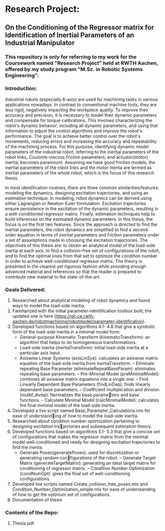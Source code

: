 # Research Project: 
## On the Conditioning of the Regressor matrix for Identification of Inertial Parameters of an Industrial Manipulator

### This repository is only for referring to my work for the Coursework named "Research Project" held at RWTH Aachen, offered by my study program "M.Sc. in Robotic Systems Engineering". 

### **Introduction:**
Industrial robots (especially 6-axis) are used for machining tasks in various applications nowadays. In contrast to conventional machine tools, they are less rigid, negatively impacting the workpiece quality. To improve their accuracy and precision, it is necessary to model their dynamic parameters and compensate for torque calibrations. This involves characterizing the robot's dynamic behavior, including all dynamic parameters, and using that information to adjust the control algorithms and improve the robot's performance. The goal is to achieve better control over the robot's movements, reducing errors and increasing the accuracy and repeatability of the machining process. For this purpose, identifying dynamic model parameters of the industrial robot, referring to the inertial parameters of the robot links, Coulomb-viscous friction parameters, and actuator(motor) inertia, becomes paramount. Assuming we have good friction models, the inertial parameters of the robot links and the motor inertia are termed as inertial parameters of the whole robot, which is the focus of this research thesis. 

In most identification routines, there are three common similarities/features: modeling the dynamics, designing excitation trajectories, and using an estimation technique. In modeling, robot dynamics can be derived using either Lagrangian or Newton-Euler formulation. Excitation trajectories ensure persistence in the excitation of the dynamic parameters, resulting in a well-conditioned regressor matrix. Finally, estimation techniques help to build inferences on the estimated dynamic parameters. In this thesis, the focus is on the first two features. Since the approach is directed to find the inertial parameters, the robot dynamics are simplified to find a second-order equation in terms of inertial parameters and friction parameters under a set of assumptions made in choosing the excitation trajectories. The objectives of this thesis are: to obtain an analytical model of the load-side inertia at each axis, to find a collision-free set of configurations of the robot, and to find the optimal ones from that set to optimize the condition number in order to achieve well-conditioned regressor matrix. The theory is presented in the clearest yet rigorous fashion while providing enough advanced material and references so that the reader is prepared to contribute new material to the state-of-the-art.

### **Goals Delivered:**
1. Researched about analytical modeling of robot dynamics and found ways to model the
load-side inertia.
2. Familiarized with the initial parameter-identification toolbox built; the updated one is here
(https://git-ce.rwth-aachen.de/robotmachining/robotmodel/parameter-identification).
3. Developed functions based on algorithms 4.1- 4.8 that give a symbolic form of the load-side inertia in a minimal model form.
    - General-purpose Kinematic Transform (kinematicTransform): an algorithm that helps to do homogeneous transformations.
    - Load-side Inertia (inertiaTransform): initial load-side inertia at a particular axis input.
    - Axiswise Linear Systems (axisLinSys): calculates an axiswise matrix equation of the load-side inertia from inertiaTransform.
    – Eliminate repeating Base Parameter (eliminateRepeatBaseParam): eliminates repeating base parameters.
    – Pre-Minimal Model (preMinimalModel): combines all axiswise matrix equations into a single one.
    – Find Linearly Dependent Base Parameters (findLinDep): finds linearly dependent base parameters.
    – Coefficient multiplication and division (mulbf_divbp): Normalizes the base parameters and base functions.
    – Calculate Minimal Model (calcMinimalModel): calculates the final minimal model of the load-side inertia.
4. Developed a live script named Base_Parameter_Calculations.mlx for ease of understanding of how to model the load-side inertia.
5. Researched about condition number optimization pertaining to designing excitation trajectories and subsequent estimation theory.
6. Developed functions based on algorithms 5.1- 5.3 that give a concise set of configurations that makes the regressor matrix from the minimal model well-conditioned and ready for designing excitation trajectories to find the inertia.
    - Generate Poses(generatePoses): used for discretization or generating random configurations of the robot.
    – Generate Target Matrix (generateTargetMatrix): generating an ideal target matrix for conditioning of regressor matrix.
    – Condition Number Optimization (condNumOpt): gives the final set of well-conditioning configurations.
7. Developed live scripts named Create_collision_free_poses.mlx and Condition_Number_Optimization_simple.mlx for ease of understanding of how to get the optimum set of configurations.
8. Documentation of thesis


### **Contents of the Repo:** 
1. Thesis pdf
